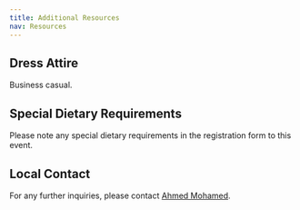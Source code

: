 ```yaml
---
title: Additional Resources
nav: Resources
---
```



## Dress Attire 
Business casual.

## Special Dietary Requirements
Please note any special dietary requirements in the registration form to this event.

## Local Contact
For any further inquiries, please contact [Ahmed Mohamed](AhmedAMohamed@eaton.com).
